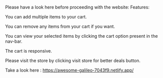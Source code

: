 
Please have a look here before proceeding with the website:
Features:

You can add multiple items to your cart.

You can remove any items from your cart if you want.

You can view your selected items by clicking the cart option present in the nav-bar.

The cart is responsive.

Please visit the store by clicking visit store for better deals button.

Take a look here : https://awesome-galileo-7043f9.netlify.app/
